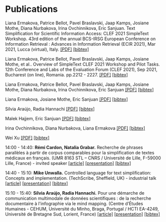 # Publications
Liana Ermakova, Patrice Bellot, Pavel Braslavski, Jaap Kamps, Josiane Mothe, Diana Nurbakova, Irina Ovchinnikova, Eric Sanjuan. Text Simplification for Scientific Information Access: CLEF 2021 SimpleText Workshop. 43rd edition of the annual BCS-IRSG European Conference on Information Retrieval : Advances in Information Retrieval (ECIR 2021), Mar 2021, Lucca (virtual), Italy. [[PDF]](https://hal.archives-ouvertes.fr/hal-03121986/document) [[bibtex]](2.bib)

Liana Ermakova, Patrice Bellot, Pavel Braslavski, Jaap Kamps, Josiane Mothe, et al.. Overview of SimpleText CLEF 2021 Workshop and Pilot Tasks. 12th Conference and Labs of the Evaluation Forum (CLEF 2021), Sep 2021, Bucharest (on line), Romania. pp.2212 - 2227. [[PDF]](https://hal.archives-ouvertes.fr/hal-03328174/document) [[bibtex]](1.bib)

Liana Ermakova, Patrice Bellot, Pavel Braslavski, Jaap Kamps, Josiane Mothe, Diana Nurbakova, Irina Ovchinnikova, Eric Sanjuan [[PDF]](http://ceur-ws.org/Vol-2936/paper-199.pdf) [[bibtex]](3.bib)

Liana Ermakova, Josiane Mothe, Eric Sanjuan [[PDF]](http://ceur-ws.org/Vol-2936/paper-200.pdf) [[bibtex]](4.bib)

Sílvia Araújo, Radia Hannachi [[PDF]](http://ceur-ws.org/Vol-2936/paper-201.pdf) [[bibtex]](5.bib)

Malek Hajjem, Eric Sanjuan [[PDF]](http://ceur-ws.org/Vol-2936/paper-202.pdf) [[bibtex]](6.bib)

Irina Ovchinnikova, Diana Nurbakova, Liana Ermakova [[PDF]](http://ceur-ws.org/Vol-2936/paper-203.pdf) [[bibtex]](7.bib)

Wei Xu [[PDF]](http://ceur-ws.org/Vol-2936/paper-204.pdf) [[bibtex]](8.bib)

14:00  - 14:40: **Rémi Cardon, Natalia Grabar.** Recherche de phrases parallèles à partir de corpus comparables pour la simplification de textes médicaux en français. 
 (UMR 8163 STL – CNRS / Université de Lille, F-59000 Lille, France) - invited speaker [[article]](http://inforsid.fr/actes/2021/ActesAteliers_INFORSID2021.pdf#page=67) [[presentation]](../Presentation/RémiCardon_corpus_inforsid.pdf) [[bibtex]](../2021/inforsid/bibtex/Simpletext-Cardon.bib)

14:40 - 15:10: **Mike Unwalla.** Controlled language for text simplification: Concepts and implementation. (TechScribe, Sheffield, UK) - industrial talk [[article]]( http://inforsid.fr/actes/2021/ActesAteliers_INFORSID2021.pdf#page=81) [[presentation]](../Presentation/MikeUnwalla_CL_text-simplfication.pdf)  [[bibtex]](../bibtex/Simpletext-Unwalla.bib)

15:10 - 15:40: **Sílvia Araújo, Radia Hannachi.** Pour une démarche de communication multimodale de données scientifiques : de la recherche documentaire à l'infographie via le mind mapping. (Centre d’Études Humaines - CEHUM, Université du Minho, Braga, Portugal / HCTI EA-4249, Université de Bretagne Sud, Lorient, France) [[article]](http://inforsid.fr/actes/2021/ActesAteliers_INFORSID2021.pdf#page=70) [[presentation]](https://view.genial.ly/60b2bc0485ebfa0d3a8f3c43) [[bibtex]](../bibtex/Simpletext-Araujo.bib)
